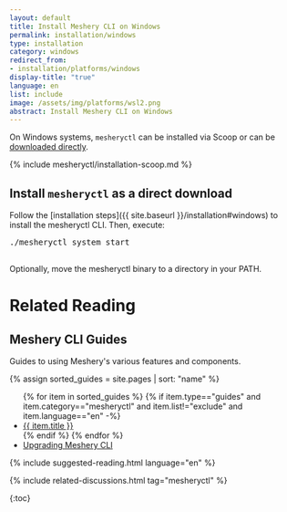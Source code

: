```yaml
---
layout: default
title: Install Meshery CLI on Windows
permalink: installation/windows
type: installation
category: windows
redirect_from:
- installation/platforms/windows
display-title: "true"
language: en
list: include
image: /assets/img/platforms/wsl2.png
abstract: Install Meshery CLI on Windows
---
```



On Windows systems, `mesheryctl` can be installed via Scoop or can be [downloaded directly](https://github.com/meshery/meshery/releases/latest).

{% include mesheryctl/installation-scoop.md %}

## Install `mesheryctl` as a direct download

Follow the [installation steps]({{ site.baseurl }}/installation#windows) to install the mesheryctl CLI. Then, execute:
<pre class="codeblock-pre">
<div class="codeblock"><div class="clipboardjs">./mesheryctl system start</div></div>
</pre>

Optionally, move the mesheryctl binary to a directory in your PATH.


<!-- Meshery server supports customizing authentication flow callback URL, which can be configured in the following way
  <pre class="codeblock-pre">
  <div class="codeblock"><div class="clipboardjs">MESHERY_SERVER_CALLBACK_URL=https://custom-host ./mesheryctl system start</div></div>
  </pre>

Type `yes` when prompted to choose to configure a file. To get started, choose Docker as your platform to deploy Meshery. -->

# Related Reading

## Meshery CLI Guides

Guides to using Meshery's various features and components.

{% assign sorted_guides = site.pages | sort: "name" %}

<ul>
  {% for item in sorted_guides %}
  {% if item.type=="guides" and item.category=="mesheryctl" and item.list!="exclude" and item.language=="en" -%}
    <li><a href="{{ site.baseurl }}{{ item.url }}">{{ item.title }}</a>
    </li>
    {% endif %}
  {% endfor %}
    <li><a href="{{ site.baseurl }}/guides/upgrade#upgrading-meshery-cli">Upgrading Meshery CLI</a></li>
</ul>

{% include suggested-reading.html language="en" %}

{% include related-discussions.html tag="mesheryctl" %}

{:toc}